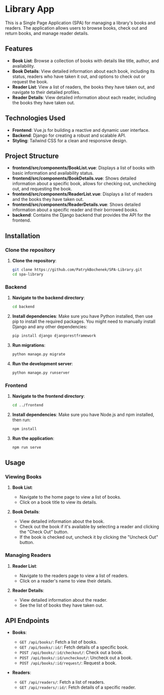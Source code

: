 # Library App

This is a Single Page Application (SPA) for managing a library's books and readers. The application allows users to browse books, check out and return books, and manage reader details.

## Features

- **Book List**: Browse a collection of books with details like title, author, and availability.
- **Book Details**: View detailed information about each book, including its status, readers who have taken it out, and options to check out or request the book.
- **Reader List**: View a list of readers, the books they have taken out, and navigate to their detailed profiles.
- **Reader Details**: View detailed information about each reader, including the books they have taken out.

## Technologies Used

- **Frontend**: Vue.js for building a reactive and dynamic user interface.
- **Backend**: Django for creating a robust and scalable API.
- **Styling**: Tailwind CSS for a clean and responsive design.

## Project Structure

- **frontend/src/components/BookList.vue**: Displays a list of books with basic information and availability status.
- **frontend/src/components/BookDetails.vue**: Shows detailed information about a specific book, allows for checking out, unchecking out, and requesting the book.
- **frontend/src/components/ReaderList.vue**: Displays a list of readers and the books they have taken out.
- **frontend/src/components/ReaderDetails.vue**: Shows detailed information about a specific reader and their borrowed books.
- **backend**: Contains the Django backend that provides the API for the frontend.

## Installation

### Clone the repository

1. **Clone the repository**:
    ```sh
    git clone https://github.com/PatrykBochenek/SPA-Library.git
    cd spa-library
    ```

### Backend

1. **Navigate to the backend directory**:
    ```sh
    cd backend
    ```

2. **Install dependencies**:
    Make sure you have Python installed, then use pip to install the required packages. You might need to manually install Django and any other dependencies:
    ```sh
    pip install django djangorestframework
    ```

3. **Run migrations**:
    ```sh
    python manage.py migrate
    ```

4. **Run the development server**:
    ```sh
    python manage.py runserver
    ```

### Frontend

1. **Navigate to the frontend directory**:
    ```sh
    cd ../frontend
    ```

2. **Install dependencies**:
    Make sure you have Node.js and npm installed, then run:
    ```sh
    npm install
    ```

3. **Run the application**:
    ```sh
    npm run serve
    ```

## Usage

### Viewing Books

1. **Book List**:
   - Navigate to the home page to view a list of books.
   - Click on a book title to view its details.

2. **Book Details**:
   - View detailed information about the book.
   - Check out the book if it's available by selecting a reader and clicking the "Check Out" button.
   - If the book is checked out, uncheck it by clicking the "Uncheck Out" button.

### Managing Readers

1. **Reader List**:
   - Navigate to the readers page to view a list of readers.
   - Click on a reader's name to view their details.

2. **Reader Details**:
   - View detailed information about the reader.
   - See the list of books they have taken out.

## API Endpoints

- **Books**:
  - `GET /api/books/`: Fetch a list of books.
  - `GET /api/books/:id/`: Fetch details of a specific book.
  - `POST /api/books/:id/checkout/`: Check out a book.
  - `POST /api/books/:id/uncheckout/`: Uncheck out a book.
  - `POST /api/books/:id/request/`: Request a book.

- **Readers**:
  - `GET /api/readers/`: Fetch a list of readers.
  - `GET /api/readers/:id/`: Fetch details of a specific reader.

